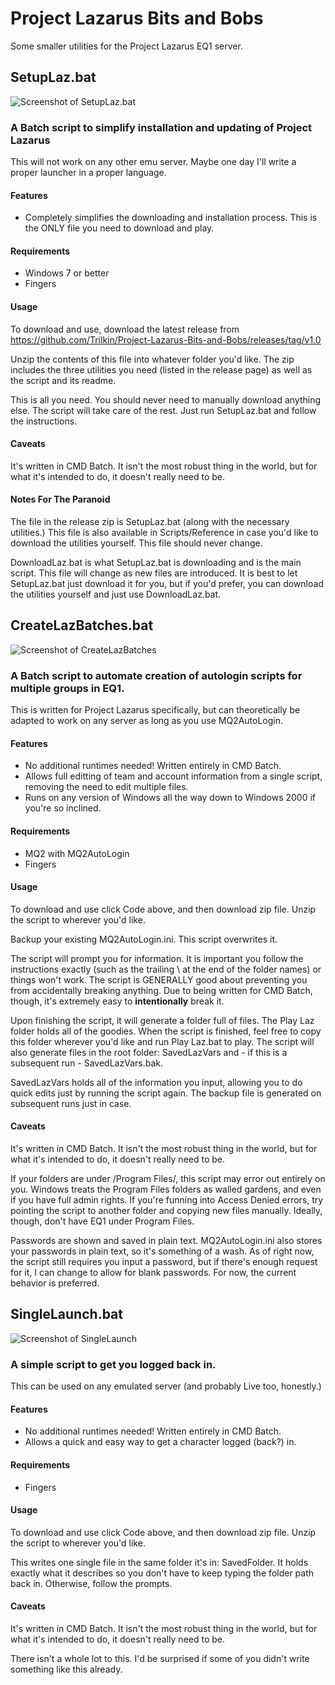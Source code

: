 # Project Lazarus Bits and Bobs
Some smaller utilities for the Project Lazarus EQ1 server.

## SetupLaz.bat

![Screenshot of SetupLaz.bat](https://i.imgur.com/XQAhgL8.jpg)

### A Batch script to simplify installation and updating of Project Lazarus

This will not work on any other emu server. Maybe one day I'll write a proper launcher in a proper language.

#### Features

* Completely simplifies the downloading and installation process. This is the ONLY file you need to download and play.

#### Requirements

* Windows 7 or better
* Fingers


#### Usage

To download and use, download the latest release from https://github.com/Trilkin/Project-Lazarus-Bits-and-Bobs/releases/tag/v1.0

Unzip the contents of this file into whatever folder you'd like. The zip includes the three utilities you need (listed in the release page) as well as the script and its readme. 

This is all you need. You should never need to manually download anything else. The script will take care of the rest. Just run SetupLaz.bat and follow the instructions.

#### Caveats

It's written in CMD Batch. It isn't the most robust thing in the world, but for what it's intended to do, it doesn't really need to be.

#### Notes For The Paranoid

The file in the release zip is SetupLaz.bat (along with the necessary utilities.) This file is also available in Scripts/Reference in case you'd like to download the utilities yourself. This file should never change.

DownloadLaz.bat is what SetupLaz.bat is downloading and is the main script. This file will change as new files are introduced. It is best to let SetupLaz.bat just download it for you, but if you'd prefer, you can download the utilities yourself and just use DownloadLaz.bat.

## CreateLazBatches.bat

![Screenshot of CreateLazBatches](https://i.imgur.com/VQSbnhf.jpg)

### A Batch script to automate creation of autologin scripts for multiple groups in EQ1.

This is written for Project Lazarus specifically, but can theoretically be adapted to work on any server as long as you use MQ2AutoLogin.

#### Features

* No additional runtimes needed! Written entirely in CMD Batch.
* Allows full editting of team and account information from a single script, removing the need to edit multiple files.
* Runs on any version of Windows all the way down to Windows 2000 if you're so inclined.

#### Requirements

* MQ2 with MQ2AutoLogin
* Fingers


#### Usage

To download and use click Code above, and then download zip file. Unzip the script to wherever you'd like.

Backup your existing MQ2AutoLogin.ini. This script overwrites it.

The script will prompt you for information. It is important you follow the instructions exactly (such as the trailing \ at the end of the folder names) or things won't work. The script is GENERALLY good about preventing you from accidentally breaking anything. Due to being written for CMD Batch, though, it's extremely easy to **intentionally** break it.

Upon finishing the script, it will generate a folder full of files. The Play Laz folder holds all of the goodies. When the script is finished, feel free to copy this folder wherever you'd like and run Play Laz.bat to play. The script will also generate files in the root folder: SavedLazVars and - if this is a subsequent run - SavedLazVars.bak. 

SavedLazVars holds all of the information you input, allowing you to do quick edits just by running the script again. The backup file is generated on subsequent runs just in case.

#### Caveats

It's written in CMD Batch. It isn't the most robust thing in the world, but for what it's intended to do, it doesn't really need to be.

If your folders are under /Program Files/, this script may error out entirely on you. Windows treats the Program Files folders as walled gardens, and even if you have full admin rights. If you're funning into Access Denied errors, try pointing the script to another folder and copying new files manually. Ideally, though, don't have EQ1 under Program Files.

Passwords are shown and saved in plain text. MQ2AutoLogin.ini also stores your passwords in plain text, so it's something of a wash. As of right now, the script still requires you input a password, but if there's enough request for it, I can change to allow for blank passwords. For now, the current behavior is preferred.

## SingleLaunch.bat

![Screenshot of SingleLaunch](https://i.imgur.com/KODs3iK.jpg)

### A simple script to get you logged back in.

This can be used on any emulated server (and probably Live too, honestly.)

#### Features

* No additional runtimes needed! Written entirely in CMD Batch.
* Allows a quick and easy way to get a character logged (back?) in.

#### Requirements

* Fingers


#### Usage

To download and use click Code above, and then download zip file. Unzip the script to wherever you'd like.

This writes one single file in the same folder it's in: SavedFolder. It holds exactly what it describes so you don't have to keep typing the folder path back in. Otherwise, follow the prompts.

#### Caveats

It's written in CMD Batch. It isn't the most robust thing in the world, but for what it's intended to do, it doesn't really need to be.

There isn't a whole lot to this. I'd be surprised if some of you didn't write something like this already.
